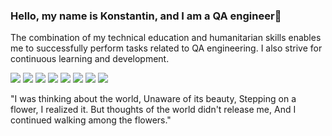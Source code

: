 ### Hello, my name is Konstantin, and I am a QA engineer👋
The combination of my technical education and humanitarian skills enables me to successfully perform tasks related to QA engineering. I also strive for continuous learning and development.

<img src="https://img.shields.io/badge/html5-000000?style=for-the-badge&logo=html5&logoColor=B8860B"/> <img src="https://img.shields.io/badge/ css3 -000000?style=for-the-badge&logo=css3&logoColor=B8860B"/> <img src="https://img.shields.io/badge/ mysql -000000?style=for-the-badge&logo=mysql&logoColor=B8860B"/> <img src="https://img.shields.io/badge/ javascript -000000?style=for-the-badge&logo=javascript&logoColor=B8860B"/> <img src="https://img.shields.io/badge/ git -000000?style=for-the-badge&logo=git&logoColor=B8860B"/> <img src="https://img.shields.io/badge/ github -000000?style=for-the-badge&logo=github&logoColor=B8860B"/> <img src="https://img.shields.io/badge/selenium-000000?style=for-the-badge&logo=selenium&logoColor=B8860B"/> <img src="https://img.shields.io/badge/postman-000000?style=for-the-badge&logo=postman&logoColor=B8860B"/>

"I was thinking about the world, Unaware of its beauty, Stepping on a flower, I realized it.
But thoughts of the world didn't release me, And I continued walking among the flowers."
